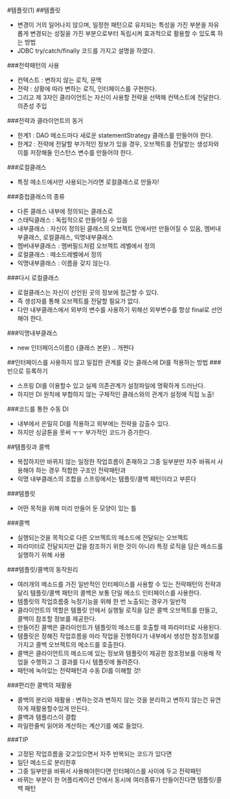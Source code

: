 #템플릿(1)
##템플릿
* 변경이 거의 일어나지 않으며, 일정한 패턴으로 유지되는 특성을 가진 부분을 자유롭게 변경되는 성질을 가진 부분으로부터 독립시켜 효과적으로 활용할 수 있도록 하는 방법
* JDBC try/catch/finally 코드를 가지고 설명을 하였다.

###전략패턴의 사용
* 컨텍스트 : 변하지 않는 로직, 문맥
* 전략 : 상황에 따라 변하는 로직, 인터페이스를 구현한다.
* 그리고 제 3자인 클라이언트는 자신이 사용할 전략을 선택해 컨텍스트에 전달한다. 의존성 주입

###전략과 클라이언트의 동거
* 한계1 : DAO 메소드마다 새로운 statementStrategy 클래스를 만들어야 한다.
* 한계2 : 전략에 전달할 부가적인 정보가 있을 경우, 오브젝트를 전달받는 생성자와 이를 저장해둘 인스턴스 변수를 만들어야 한다.

###로컬클래스
* 특정 메소드에서만 사용되는거라면 로컬클래스로 만들자!

###중첩클래스의 종류
* 다른 클래스 내부에 정의되는 클래스로
* 스태틱클래스 : 독립적으로 만들어질 수 있음
* 내부클래스 : 자신이 정의된 클래스의 오브젝트 안에서만 만들어질 수 있음, 멤버내부클래스, 로컬클래스, 익명내부클래스
* 멤버내부클래스 : 멤버필드처럼 오브젝트 레벨에서 정의
* 로컬클래스 : 메소드레벨에서 정의
* 익명내부클래스 : 이름을 갖지 않는다.

###다시 로컬클래스
* 로컬클래스는 자신이 선언된 곳의 정보에 접근할 수 있다.
* 즉 생성자를 통해 오브젝트를 전달할 필요가 없다.
* 다만 내부클래스에서 외부의 변수를 사용하기 위해선 외부변수를 항상  final로 선언해야 한다.

###익명내부클래스
* new 인터페이스이름() {클래스 본문} .. 개쩐다

##인터페이스를 사용하지 않고 밀접한 관계를 갖는 클래스에 DI를 적용하는 방법
###빈으로 등록하기
* 스프링 DI를 이용할수 있고 실제 의존관계가 설정파일에 명확하게 드러난다.
* 하지만 DI 원칙에 부합하지 않는 구체적인 클래스와의 관계가 설정에 직접 노출!

###코드를 통한 수동 DI
* 내부에서 은밀히 DI를 적용하고 외부에는 전략을 감출수 있다.
* 하지만 싱글톤을 못써 ㅜㅜ 부가적인 코드가 증가한다.

##템플릿과 콜백
* 복잡하지만 바뀌지 않는 일정한 작업흐름이 존재하고 그중 일부분만 자주 바꿔서 사용해야 하는 경우 적합한 구조인 전략패턴과
* 익명 내부클래스의 조합을 스프링에서는 템플릿/콜백 패턴이라고 부른다

###템플릿
* 어떤 목적을 위해 미리 만들어 둔 모양이 있는 틀

###콜백
* 실행되는것을 목적으로 다른 오브젝트의 메소드에 전달되는 오브젝트
* 파라미터로 전달되지만 값을 참조하기 위한 것이 아니라 특정 로직을 담은 메소드를 실행하기 위해 사용

###템플릿/콜백의 동작원리
* 여러개의 메소드를 가진 일반적인 인터페이스를 사용할 수 있는 전략패턴의 전략과 달리 템플릿/콜백 패턴의 콜백은 보통 단일 메소드 인터페이스를 사용한다.
* 템플릿의 작업흐름중 늑정기능을 위해 한 번 노출되는 경우가 일반적
* 클라이언트의 역할은 템플릿 안에서 실행될 로직을 담은 콜백 오브젝트를 만들고, 콜백이 참조할 정보를 제공한다.
* 만들어진 콜백은 클라이언트가 템플릿의 메소드를 호출할 때 파라미터로 사용된다.
* 템플릿은 정해진 작업흐름을 따라 작업을 진행하다가 내부에서 생성한 참조정보를 가지고 콜백 오브젝트의 메소드를 호출한다.
* 콜백은 클라이언트의 메소드에 있는 정보와 템플릿이 제공한 참조정보를 이용해 작업을 수행하고 그 결과를 다시 템플릿에 돌려준다.
* 패턴에 녹아있는 전략패턴과 수동 DI를 이해할 것!

###편리한 콜백의 재활용
* 콜백의 분리와 재활용 : 변하는것과 변하지 않는 것을 분리하고 변하지 않는건 유연하게 재활용할수있게 만든다.
* 콜백과 템플리스이 결합
* 파일한줄씩 읽어와 계산하는 계산기를 예로 들었다.

###TIP
* 고정된 작업흐름을 갖고있으면서 자주 반복되는 코드가 있다면
* 일단 메소드로 분리한후
* 그중 일부만을 바꿔서 사용해야한다면 인터페이스를 사이에 두고 전략패턴
* 바뀌는 부분이 한 어플리케이션 안에서 동시에 여러종류가 만들어진다면 템플릿/콜백 패턴
